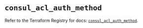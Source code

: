 # `consul_acl_auth_method`

Refer to the Terraform Registry for docs: [`consul_acl_auth_method`](https://registry.terraform.io/providers/hashicorp/consul/2.21.0/docs/resources/acl_auth_method).
